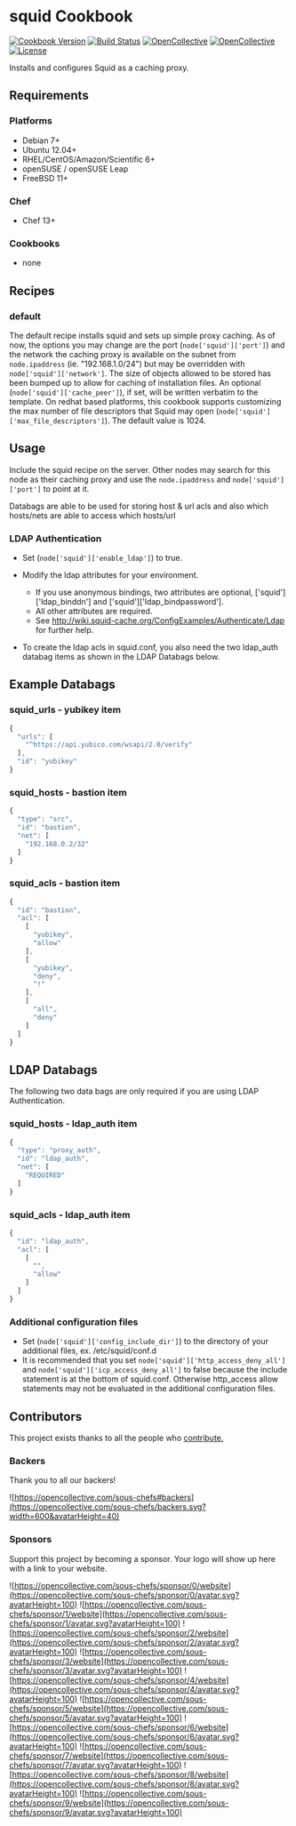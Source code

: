 # squid Cookbook

[![Cookbook Version](https://img.shields.io/cookbook/v/squid.svg)](https://supermarket.chef.io/cookbooks/squid)
[![Build Status](https://img.shields.io/circleci/project/github/sous-chefs/squid/master.svg)](https://circleci.com/gh/sous-chefs/squid)
[![OpenCollective](https://opencollective.com/sous-chefs/backers/badge.svg)](#backers)
[![OpenCollective](https://opencollective.com/sous-chefs/sponsors/badge.svg)](#sponsors)
[![License](https://img.shields.io/badge/License-Apache%202.0-green.svg)](https://opensource.org/licenses/Apache-2.0)

Installs and configures Squid as a caching proxy.

## Requirements

### Platforms

- Debian 7+
- Ubuntu 12.04+
- RHEL/CentOS/Amazon/Scientific 6+
- openSUSE / openSUSE Leap
- FreeBSD 11+

### Chef

- Chef 13+

### Cookbooks

- none

## Recipes

### default

The default recipe installs squid and sets up simple proxy caching. As of now, the options you may change are the port (`node['squid']['port']`) and the network the caching proxy is available on the subnet from `node.ipaddress` (ie. "192.168.1.0/24") but may be overridden with `node['squid']['network']`. The size of objects allowed to be stored has been bumped up to allow for caching of installation files. An optional (`node['squid']['cache_peer']`), if set, will be written verbatim to the template. On redhat based platforms, this cookbook supports customizing the max number of file descriptors that Squid may open (`node['squid']['max_file_descriptors']`). The default value is 1024.

## Usage

Include the squid recipe on the server. Other nodes may search for this node as their caching proxy and use the `node.ipaddress` and `node['squid']['port']` to point at it.

Databags are able to be used for storing host & url acls and also which hosts/nets are able to access which hosts/url

### LDAP Authentication

- Set (`node['squid']['enable_ldap']`) to true.
- Modify the ldap attributes for your environment.

  - If you use anonymous bindings, two attributes are optional, ['squid']['ldap_binddn'] and ['squid']['ldap_bindpassword'].
  - All other attributes are required.
  - See <http://wiki.squid-cache.org/ConfigExamples/Authenticate/Ldap> for further help.

- To create the ldap acls in squid.conf, you also need the two ldap_auth databag items as shown in the LDAP Databags below.

## Example Databags

### squid_urls - yubikey item

```javascript
{
  "urls": [
    "^https://api.yubico.com/wsapi/2.0/verify"
  ],
  "id": "yubikey"
}
```

### squid_hosts - bastion item

```javascript
{
  "type": "src",
  "id": "bastion",
  "net": [
    "192.168.0.2/32"
  ]
}
```

### squid_acls - bastion item

```javascript
{
  "id": "bastion",
  "acl": [
    [
      "yubikey",
      "allow"
    ],
    [
      "yubikey",
      "deny",
      "!"
    ],
    [
      "all",
      "deny"
    ]
  ]
}
```

## LDAP Databags

The following two data bags are only required if you are using LDAP Authentication.

### squid_hosts - ldap_auth item

```javascript
{
  "type": "proxy_auth",
  "id": "ldap_auth",
  "net": [
    "REQUIRED"
  ]
}
```

### squid_acls - ldap_auth item

```javascript
{
  "id": "ldap_auth",
  "acl": [
    [
      "",
      "allow"
    ]
  ]
}
```

### Additional configuration files

- Set (`node['squid']['config_include_dir']`) to the directory of your additional files, ex. /etc/squid/conf.d
- It is recommended that you set `node['squid']['http_access_deny_all']` and `node['squid']['icp_access_deny_all']` to false because the include statement is at the bottom of squid.conf.  Otherwise http_access allow statements may not be evaluated in the additional configuration files.

## Contributors

This project exists thanks to all the people who [contribute.](https://opencollective.com/sous-chefs/contributors.svg?width=890&button=false)

### Backers

Thank you to all our backers!

![https://opencollective.com/sous-chefs#backers](https://opencollective.com/sous-chefs/backers.svg?width=600&avatarHeight=40)

### Sponsors

Support this project by becoming a sponsor. Your logo will show up here with a link to your website.

![https://opencollective.com/sous-chefs/sponsor/0/website](https://opencollective.com/sous-chefs/sponsor/0/avatar.svg?avatarHeight=100)
![https://opencollective.com/sous-chefs/sponsor/1/website](https://opencollective.com/sous-chefs/sponsor/1/avatar.svg?avatarHeight=100)
![https://opencollective.com/sous-chefs/sponsor/2/website](https://opencollective.com/sous-chefs/sponsor/2/avatar.svg?avatarHeight=100)
![https://opencollective.com/sous-chefs/sponsor/3/website](https://opencollective.com/sous-chefs/sponsor/3/avatar.svg?avatarHeight=100)
![https://opencollective.com/sous-chefs/sponsor/4/website](https://opencollective.com/sous-chefs/sponsor/4/avatar.svg?avatarHeight=100)
![https://opencollective.com/sous-chefs/sponsor/5/website](https://opencollective.com/sous-chefs/sponsor/5/avatar.svg?avatarHeight=100)
![https://opencollective.com/sous-chefs/sponsor/6/website](https://opencollective.com/sous-chefs/sponsor/6/avatar.svg?avatarHeight=100)
![https://opencollective.com/sous-chefs/sponsor/7/website](https://opencollective.com/sous-chefs/sponsor/7/avatar.svg?avatarHeight=100)
![https://opencollective.com/sous-chefs/sponsor/8/website](https://opencollective.com/sous-chefs/sponsor/8/avatar.svg?avatarHeight=100)
![https://opencollective.com/sous-chefs/sponsor/9/website](https://opencollective.com/sous-chefs/sponsor/9/avatar.svg?avatarHeight=100)
